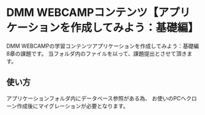 # DMM WEBCAMPコンテンツ【アプリケーションを作成してみよう：基礎編】 
DMM WEBCAMPの学習コンテンツアプリケーションを作成してみよう：基礎編 8章の課題です。 
当フォルダ内のファイルを以って、課題提出とさせて頂きます。 
## 使い方 
アプリケーションフォルダ内にデータベース参照がある為、 
お使いのPCへクローン作成後にマイグレーションが必要となります。
